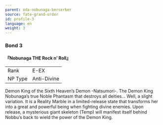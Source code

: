 ```yaml
---
parent: oda-nobunaga-berserker
source: fate-grand-order
id: profile-3
language: en
weight: 3
---
```


### Bond 3

#### 『Nobunaga THE Rock n’ Roll』

<table>
  <tr><td>Rank</td><td>E-EX</td></tr>
  <tr><td>NP Type</td><td>Anti-Divine</td></tr>
</table>

Demon King of the Sixth Heaven’s Demon -Natsumori-.
The Demon King Nobunaga’s true Noble Phantasm that destroys all deities… Well, a slight variation. 
It is a Reality Marble in a limited-release state that transforms her into a great and powerful being when fighting divine enemies. Upon release, a mysterious giant skeleton (Temp) will manifest itself behind Nobbu’s back to wield the power of the Demon King.
